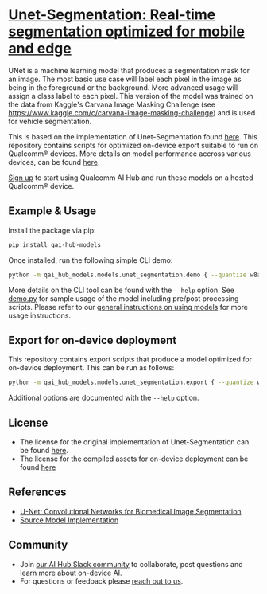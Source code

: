 # [Unet-Segmentation: Real-time segmentation optimized for mobile and edge](https://aihub.qualcomm.com/models/unet_segmentation)

UNet is a machine learning model that produces a segmentation mask for an image. The most basic use case will label each pixel in the image as being in the foreground or the background. More advanced usage will assign a class label to each pixel. This version of the model was trained on the data from Kaggle's Carvana Image Masking Challenge (see https://www.kaggle.com/c/carvana-image-masking-challenge) and is used for vehicle segmentation.

This is based on the implementation of Unet-Segmentation found [here](https://github.com/milesial/Pytorch-UNet). This repository contains scripts for optimized on-device
export suitable to run on Qualcomm® devices. More details on model performance
accross various devices, can be found [here](https://aihub.qualcomm.com/models/unet_segmentation).

[Sign up](https://myaccount.qualcomm.com/signup) to start using Qualcomm AI Hub and run these models on a hosted Qualcomm® device.




## Example & Usage

Install the package via pip:
```bash
pip install qai-hub-models
```


Once installed, run the following simple CLI demo:

```bash
python -m qai_hub_models.models.unet_segmentation.demo { --quantize w8a8 }
```
More details on the CLI tool can be found with the `--help` option. See
[demo.py](demo.py) for sample usage of the model including pre/post processing
scripts. Please refer to our [general instructions on using
models](../../../#getting-started) for more usage instructions.

## Export for on-device deployment

This repository contains export scripts that produce a model optimized for
on-device deployment. This can be run as follows:

```bash
python -m qai_hub_models.models.unet_segmentation.export { --quantize w8a8 }
```
Additional options are documented with the `--help` option.


## License
* The license for the original implementation of Unet-Segmentation can be found
  [here](https://github.com/milesial/Pytorch-UNet/blob/master/LICENSE).
* The license for the compiled assets for on-device deployment can be found [here](https://github.com/milesial/Pytorch-UNet/blob/master/LICENSE)


## References
* [U-Net: Convolutional Networks for Biomedical Image Segmentation](https://arxiv.org/abs/1505.04597)
* [Source Model Implementation](https://github.com/milesial/Pytorch-UNet)



## Community
* Join [our AI Hub Slack community](https://aihub.qualcomm.com/community/slack) to collaborate, post questions and learn more about on-device AI.
* For questions or feedback please [reach out to us](mailto:ai-hub-support@qti.qualcomm.com).
